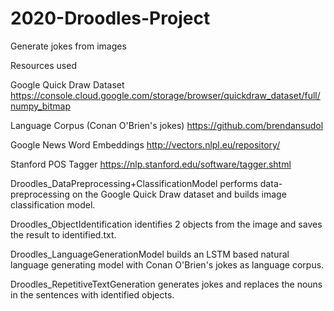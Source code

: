 # 2020-Droodles-Project
Generate jokes from images


Resources used

Google Quick Draw Dataset
https://console.cloud.google.com/storage/browser/quickdraw_dataset/full/numpy_bitmap

Language Corpus (Conan O'Brien's jokes)
https://github.com/brendansudol

Google News Word Embeddings
http://vectors.nlpl.eu/repository/

Stanford POS Tagger
https://nlp.stanford.edu/software/tagger.shtml



Droodles_DataPreprocessing+ClassificationModel performs data-preprocessing on the Google Quick Draw dataset and builds image classification model. 

Droodles_ObjectIdentification identifies 2 objects from the image and saves the result to identified.txt.

Droodles_LanguageGenerationModel builds an LSTM based natural language generating model with Conan O'Brien's jokes as language corpus.

Droodles_RepetitiveTextGeneration generates jokes and replaces the nouns in the sentences with identified objects.
